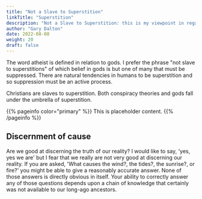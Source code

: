 ```yaml
---
title: "Not a Slave to Superstition"
linkTitle: "Superstition"
description: "Not a Slave to Superstition: this is my viewpoint in regards to religion, spirtuality, and atheism."
author: "Gary Dalton"
date: 2022-08-08
weight: 20
draft: false
---
```


The word atheist is defined in relation to gods. I prefer the phrase "not slave to superstitions" of which belief in gods is but one of many that must be suppressed. There are natural tendencies in humans to be superstition and so suppression must be an active process.

Christians are slaves to superstition. Both conspiracy theories and gods fall under the umbrella of superstition.

{{% pageinfo color="primary" %}}
This is placeholder content.
{{% /pageinfo %}}

## Discernment of cause

Are we good at discerning the truth of our reality? I would like to say, 'yes, yes we are' but I fear that we really are not very good at discerning our reality. If you are asked, 'What causes the wind?, the tides?, the sunrise?, or fire?' you might be able to give a reasonably accurate answer. None of those answers is directly obvious in itself. Your ability to correctly answer any of those questions depends upon a chain of knowledge that certainly was not available to our long-ago ancestors.
